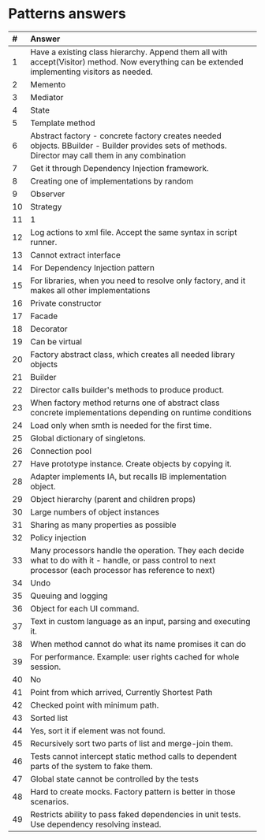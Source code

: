 # Patterns answers

| #   | Answer                                                                                                                                                       |
| :-- | :----------------------------------------------------------------------------------------------------------------------------------------------------------- |
| 1   | Have a existing class hierarchy. Append them all with accept(Visitor) method. Now everything can be extended implementing visitors as needed.                |
| 2   | Memento                                                                                                                                                      |
| 3   | Mediator                                                                                                                                                     |
| 4   | State                                                                                                                                                        |
| 5   | Template method                                                                                                                                              |
| 6   | Abstract factory - concrete factory creates needed objects. BBuilder - Builder provides sets of methods. Director may call them in any combination           |
| 7   | Get it through Dependency Injection framework.                                                                                                               |
| 8   | Creating one of implementations by random                                                                                                                    |
| 9   | Observer                                                                                                                                                     |
| 10  | Strategy                                                                                                                                                     |
| 11  | 1                                                                                                                                                            |
| 12  | Log actions to xml file. Accept the same syntax in script runner.                                                                                            |
| 13  | Cannot extract interface                                                                                                                                     |
| 14  | For Dependency Injection pattern                                                                                                                             |
| 15  | For libraries, when you need to resolve only factory, and it makes all other implementations                                                                 |
| 16  | Private constructor                                                                                                                                          |
| 17  | Facade                                                                                                                                                       |
| 18  | Decorator                                                                                                                                                    |
| 19  | Can be virtual                                                                                                                                               |
| 20  | Factory abstract class, which creates all needed library objects                                                                                             |
| 21  | Builder                                                                                                                                                      |
| 22  | Director calls builder's methods to produce product.                                                                                                         |
| 23  | When factory method returns one of abstract class concrete implementations depending on runtime conditions                                                   |
| 24  | Load only when smth is needed for the first time.                                                                                                            |
| 25  | Global dictionary of singletons.                                                                                                                             |
| 26  | Connection pool                                                                                                                                              |
| 27  | Have prototype instance. Create objects by copying it.                                                                                                       |
| 28  | Adapter implements IA, but recalls IB implementation object.                                                                                                 |
| 29  | Object hierarchy (parent and children props)                                                                                                                 |
| 30  | Large numbers of object instances                                                                                                                            |
| 31  | Sharing as many properties as possible                                                                                                                       |
| 32  | Policy injection                                                                                                                                             |
| 33  | Many processors handle the operation. They each decide what to do with it - handle, or pass control to next processor (each processor has reference to next) |
| 34  | Undo                                                                                                                                                         |
| 35  | Queuing and logging                                                                                                                                          |
| 36  | Object for each UI command.                                                                                                                                  |
| 37  | Text in custom language as an input, parsing and executing it.                                                                                               |
| 38  | When method cannot do what its name promises it can do                                                                                                       |
| 39  | For performance. Example: user rights cached for whole session.                                                                                              |
| 40  | No                                                                                                                                                           |
| 41  | Point from which arrived, Currently Shortest Path                                                                                                            |
| 42  | Checked point with minimum path.                                                                                                                             |
| 43  | Sorted list                                                                                                                                                  |
| 44  | Yes, sort it if element was not found.                                                                                                                       |
| 45  | Recursively sort two parts of list and merge-join them.                                                                                                      |
| 46  | Tests cannot intercept static method calls to dependent parts of the system to fake them.                                                                    |
| 47  | Global state cannot be controlled by the tests                                                                                                               |
| 48  | Hard to create mocks. Factory pattern is better in those scenarios.                                                                                          |
| 49  | Restricts ability to pass faked dependencies in unit tests. Use dependency resolving instead.                                                                |
